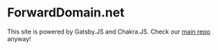 # ForwardDomain.net

This site is powered by Gatsby.JS and Chakra.JS. Check our [main repo](https://github.com/willnode/forward-domain) anyway!
